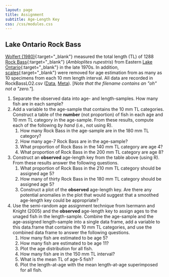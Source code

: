 ```yaml
---
layout: page
title: Assignment
subtitle: Age-Length Key
css: /css/modules.css
---
```


## Lake Ontario Rock Bass
[Wolfert (1980)](https://pubs.er.usgs.gov/publication/1000461){:target="_blank"} measured the total length (TL) of 1288 [Rock Bass](https://en.wikipedia.o.rg/wiki/Rock_bass){:target="_blank"} (*Ambloplites rupestris*) from Eastern [Lake Ontario](https://en.wikipedia.org/wiki/Lake_Ontario){:target="_blank"} in the late 1970s. In addition, [scales](https://en.wikipedia.org/wiki/Fish_scale){:target="_blank"} were removed for age estimation from as many as 10 specimens from each 10 mm length interval. All data are recorded in RockBassLO2.csv ([Data](https://raw.githubusercontent.com/droglenc/FSAdata/master/data-raw/RockBassLO2.csv), [Meta](http://derekogle.com/fishR/data/data-html/RockBassLO2.html)). [*Note that the filename contains an "oh" not a "zero."*].

1. Separate the observed data into age- and length-samples. How many fish are in each sample?
1. Add a variable to the age-sample that contains the 10 mm TL categories. Construct a table of the **number** (not proportion) of fish in each age and 10 mm TL category in the age-sample. From these results, compute each of the following *by hand* (i.e., not using R).
    1. How many Rock Bass in the age-sample are in the 180 mm TL category?
    1. How many age-7 Rock Bass are in the age-sample?
    1. What proportion of Rock Bass in the 140 mm TL category are age 4?
    1. What proportion of Rock Bass in the 200 mm TL category are age 8?
1. Construct an **observed** age-length key from the table above (using R). From these results answer the following questions.
    1. What proportion of Rock Bass in the 210 mm TL category should be assigned age 5?
    1. How many of thirty Rock Bass in the 180 mm TL category should be assigned age 5?
    1. Construct a plot of the **observed** age-length key. Are there any potential anomalies in the plot that would suggest that a smoothed age-length key could be appropriate?
1. Use the semi-random age assignment technique from Isermann and Knight (2005) and the **observed** age-length key to assign ages to the unaged fish in the length-sample. Combine the age-sample and the age-assigned length-sample into a single data frame, add a variable to this data.frame that contains the 10 mm TL categories, and use the combined data frame to answer the following questions.
    1. How many fish are estimated to be age 5?
    1. How many fish are estimated to be age 11?
    1. Plot the age distribution for all fish.
    1. How many fish are in the 150 mm TL interval?
    1. What is the mean TL of age-5 fish?
    1. Plot the length-at-age with the mean length-at-age superimposed for all fish.
